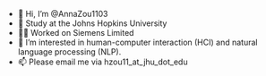 - 👋 Hi, I’m @AnnaZou1103
- 🌱 Study at the Johns Hopkins University
- 🧑‍💼 Worked on Siemens Limited
- 👀 I’m interested in human-computer interaction (HCI) and natural language processing (NLP).
- 📫 Please email me via hzou11_at_jhu_dot_edu

<!---
AnnaZou1103/AnnaZou1103 is a ✨ special ✨ repository because its `README.md` (this file) appears on your GitHub profile.
You can click the Preview link to take a look at your changes.
--->
